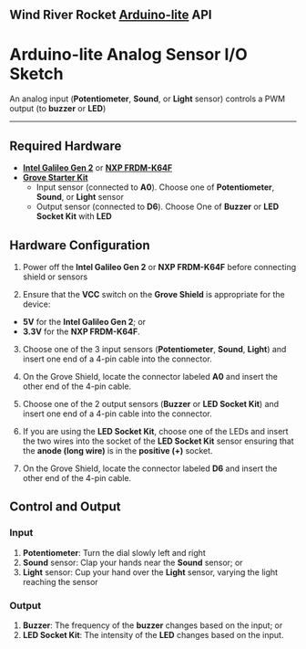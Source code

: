 ## Wind River Rocket [**Arduino-lite**](https://github.com/Wind-River/rocket-arduino-lite) API

# Arduino-lite Analog Sensor I/O Sketch
An analog input (**Potentiometer**, **Sound**, or **Light** sensor) controls a PWM output (to **buzzer** or **LED**)    

***  


##  Required Hardware
 * [**Intel Galileo Gen 2**](http://www.intel.com/content/www/us/en/embedded/products/galileo/galileo-overview.html) or [**NXP FRDM-K64F**](http://www.nxp.com/products/software-and-tools/hardware-development-tools/freedom-development-boards/freedom-development-platform-for-kinetis-k64-k63-and-k24-mcus:FRDM-K64F)  
 * [**Grove Starter Kit**](http://www.seeedstudio.com/deled/Grove-Starter-Kit-for-Arduino-p-1855.html)
   * Input sensor (connected to **A0**).  Choose one of **Potentiometer**, **Sound**, or **Light** sensor
   * Output sensor (connected to **D6**).  Choose One of **Buzzer** or **LED Socket Kit** with **LED**
 
## Hardware Configuration

1. Power off the **Intel Galileo Gen 2** or **NXP FRDM-K64F** before connecting shield or sensors  

2. Ensure that the **VCC** switch on the **Grove Shield** is appropriate for the device:  
* **5V** for the **Intel Galileo Gen 2**; or   
* **3.3V** for the **NXP FRDM-K64F**. 

3. Choose one of the 3 input sensors (**Potentiometer**, **Sound**, **Light**) and insert one end of a 4-pin cable into the connector.

4. On the Grove Shield, locate the connector labeled **A0** and insert the other end of the 4-pin cable.

5. Choose one of the 2 output sensors (**Buzzer** or **LED Socket Kit**) and insert one end of a 4-pin cable into the connector.

6. If you are using the **LED Socket Kit**, choose one of the LEDs and insert the two wires into the socket of the **LED Socket Kit** sensor ensuring that the  **anode (long wire)** is in the **positive (+)** socket.

7. On the Grove Shield, locate the connector labeled **D6** and insert the other end of the 4-pin cable.


## Control and Output
### Input
1. **Potentiometer**: Turn the dial slowly left and right  
2. **Sound** sensor: Clap your hands near the **Sound** sensor; or    
3. **Light** sensor: Cup your hand over the **Light** sensor, varying the light reaching the sensor

### Output
1. **Buzzer**: The frequency of the **buzzer** changes based on the input; or  
2. **LED Socket Kit**: The intensity of the **LED** changes based on the input.


